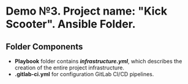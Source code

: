 # Demo №3. Project name: "Kick Scooter". Ansible Folder.

Folder Components
-----------------
- **Playbook** folder contains ***infrastructure.yml***, which describes the creation of the entire project infrastructure.
- **.gitlab-ci.yml** for configuration GitLab CI/CD pipelines.
